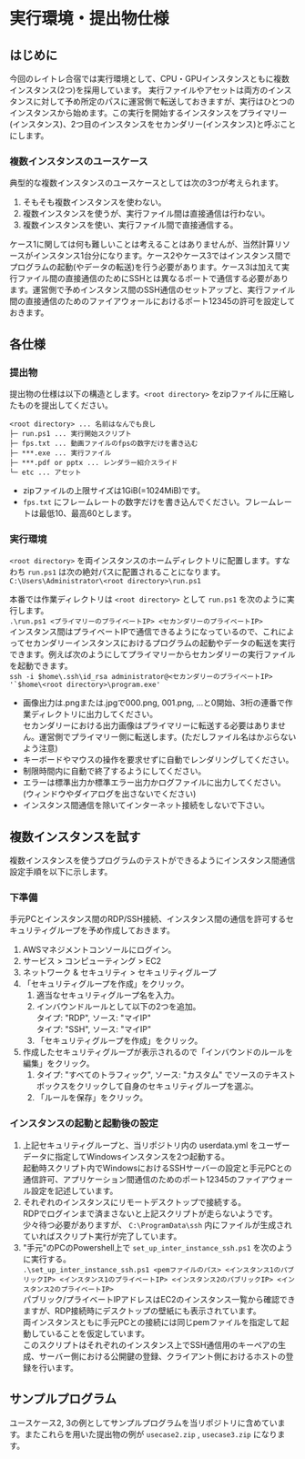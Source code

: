# 実行環境・提出物仕様

## はじめに

今回のレイトレ合宿では実行環境として、CPU・GPUインスタンスともに複数インスタンス(2つ)を採用しています。
実行ファイルやアセットは両方のインスタンスに対して予め所定のパスに運営側で転送しておきますが、実行はひとつのインスタンスから始めます。この実行を開始するインスタンスをプライマリー(インスタンス)、2つ目のインスタンスをセカンダリー(インスタンス)と呼ぶことにします。

### 複数インスタンスのユースケース

典型的な複数インスタンスのユースケースとしては次の3つが考えられます。

1. そもそも複数インスタンスを使わない。
1. 複数インスタンスを使うが、実行ファイル間は直接通信は行わない。
1. 複数インスタンスを使い、実行ファイル間で直接通信する。

ケース1に関しては何も難しいことは考えることはありませんが、当然計算リソースがインスタンス1台分になります。ケース2やケース3ではインスタンス間でプログラムの起動(やデータの転送)を行う必要があります。ケース3は加えて実行ファイル間の直接通信のためにSSHとは異なるポートで通信する必要があります。運営側で予めインスタンス間のSSH通信のセットアップと、実行ファイル間の直接通信のためのファイアウォールにおけるポート12345の許可を設定しておきます。



## 各仕様

### 提出物
提出物の仕様は以下の構造とします。`<root directory>` をzipファイルに圧縮したものを提出してください。

```
<root directory> ... 名前はなんでも良し
├─ run.ps1 ... 実行開始スクリプト
├─ fps.txt ... 動画ファイルのfpsの数字だけを書き込む
├─ ***.exe ... 実行ファイル
├─ ***.pdf or pptx ... レンダラー紹介スライド
└─ etc ... アセット
```

- zipファイルの上限サイズは1GiB(=1024MiB)です。
- `fps.txt` にフレームレートの数字だけを書き込んでください。フレームレートは最低10、最高60とします。

### 実行環境

`<root directory>` を両インスタンスのホームディレクトリに配置します。すなわち `run.ps1` は次の絶対パスに配置されることになります。\
`C:\Users\Administrator\<root directory>\run.ps1`

本番では作業ディレクトリは `<root directory>` として `run.ps1` を次のように実行します。\
`.\run.ps1 <プライマリーのプライベートIP> <セカンダリーのプライベートIP>`\
インスタンス間はプライベートIPで通信できるようになっているので、これによってセカンダリーインスタンスにおけるプログラムの起動やデータの転送を実行できます。例えば次のようにしてプライマリーからセカンダリーの実行ファイルを起動できます。\
``ssh -i $home\.ssh\id_rsa administrator@<セカンダリーのプライベートIP> '`$home\<root directory>\program.exe'``

- 画像出力は.pngまたは.jpgで000.png, 001.png, ...と0開始、3桁の連番で作業ディレクトリに出力してください。\
  セカンダリーにおける出力画像はプライマリーに転送する必要はありません。運営側でプライマリー側に転送します。(ただしファイル名はかぶらないよう注意)
- キーボードやマウスの操作を要求せずに自動でレンダリングしてください。
- 制限時間内に自動で終了するようにしてください。
- エラーは標準出力か標準エラー出力かログファイルに出力してください。(ウィンドウやダイアログを出さないでください)
- インスタンス間通信を除いてインターネット接続をしないで下さい。

## 複数インスタンスを試す

複数インスタンスを使うプログラムのテストができるようにインスタンス間通信設定手順を以下に示します。

### 下準備
手元PCとインスタンス間のRDP/SSH接続、インスタンス間の通信を許可するセキュリティグループを予め作成しておきます。

1. AWSマネジメントコンソールにログイン。
1. サービス > コンピューティング > EC2
1. ネットワーク & セキュリティ > セキュリティグループ
1. 「セキュリティグループを作成」をクリック。
   1. 適当なセキュリティグループ名を入力。
   1. インバウンドルールとして以下の2つを追加。\
      タイプ: "RDP", ソース: "マイIP"\
      タイプ: "SSH", ソース: "マイIP"
   1. 「セキュリティグループを作成」をクリック。
1. 作成したセキュリティグループが表示されるので「インバウンドのルールを編集」をクリック。
   1. タイプ: "すべてのトラフィック", ソース: "カスタム" でソースのテキストボックスをクリックして自身のセキュリティグループを選ぶ。
   1. 「ルールを保存」をクリック。

### インスタンスの起動と起動後の設定

1. 上記セキュリティグループと、当リポジトリ内の userdata.yml をユーザーデータに指定してWindowsインスタンスを2つ起動する。\
   起動時スクリプト内でWindowsにおけるSSHサーバーの設定と手元PCとの通信許可、アプリケーション間通信のためのポート12345のファイアウォール設定を記述しています。
1. それぞれのインスタンスにリモートデスクトップで接続する。\
   RDPでログインまで済まさないと上記スクリプトが走らないようです。\
   少々待つ必要がありますが、 `C:\ProgramData\ssh` 内にファイルが生成されていればスクリプト実行が完了しています。
1. "手元"のPCのPowershell上で `set_up_inter_instance_ssh.ps1` を次のように実行する。\
   `.\set_up_inter_instance_ssh.ps1 <pemファイルのパス> <インスタンス1のパブリックIP> <インスタンス1のプライベートIP> <インスタンス2のパブリックIP> <インスタンス2のプライベートIP>`\
   パブリック/プライベートIPアドレスはEC2のインスタンス一覧から確認できますが、RDP接続時にデスクトップの壁紙にも表示されています。\
   両インスタンスともに手元PCとの接続には同じpemファイルを指定して起動していることを仮定しています。\
   このスクリプトはそれぞれのインスタンス上でSSH通信用のキーペアの生成、サーバー側における公開鍵の登録、クライアント側におけるホストの登録を行います。



## サンプルプログラム

ユースケース2, 3の例としてサンプルプログラムを当リポジトリに含めています。またこれらを用いた提出物の例が `usecase2.zip` , `usecase3.zip` になります。
